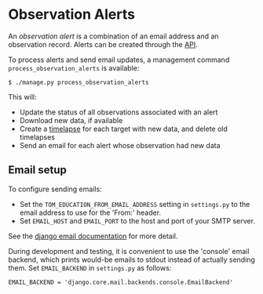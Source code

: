 # Observation Alerts

An *observation alert* is a combination of an email address and an observation
record. Alerts can be created through the
[API](/doc/apis.md#create-observation-alert-api).

To process alerts and send email updates, a management command
`process_observation_alerts` is available:

```
$ ./manage.py process_observation_alerts
```

This will:

* Update the status of all observations associated with an alert
* Download new data, if available
* Create a [timelapse](/doc/timelapses.md) for each target with new data, and
  delete old timelapses
* Send an email for each alert whose observation had new data

## Email setup

To configure sending emails:

* Set the `TOM_EDUCATION_FROM_EMAIL_ADDRESS` setting in `settings.py` to the
  email address to use for the 'From:' header.
* Set `EMAIL_HOST` and `EMAIL_PORT` to the host and port of your SMTP server.

See the [django email
documentation](https://docs.djangoproject.com/en/2.2/topics/email/) for more
detail.

During development and testing, it is convenient to use the 'console' email
backend, which prints would-be emails to stdout instead of actually sending
them. Set `EMAIL_BACKEND` in `settings.py` as follows:
```
EMAIL_BACKEND = 'django.core.mail.backends.console.EmailBackend'
```
